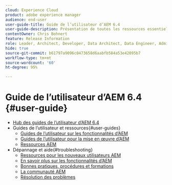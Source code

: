 ```yaml
---
cloud: Experience Cloud
product: adobe experience manager
audience: end-user
user-guide-title: Guide de l’utilisateur d’AEM 6.4
user-guide-description: Présentation de toutes les ressources essentielles pour comprendre, installer, gérer et utiliser AEM 6.4.
contentOwner: Chris Bohnert
feature: Release Information
role: Leader, Architect, Developer, Data Architect, Data Engineer, Admin, User
hide: true
source-git-commit: b61797a9096c0473658d6aabfb584a53e42095b7
workflow-type: tm+mt
source-wordcount: '60'
ht-degree: 95%

---
```



# Guide de l’utilisateur d’AEM 6.4 {#user-guide}

+ [Hub des guides de l’utilisateur d’AEM 6.4](home.md)
+ Guides de l’utilisateur et ressources{#user-guides}
   + [Guides de l’utilisateur sur les fonctionnalités d’AEM](capabilities.md)
   + [Guides de l’utilisateur pour la mise en œuvre d’AEM](implementation.md)
   + [Ressources AEM](resources.md)
+ Dépannage et aide{#troubleshooting}
   + [Ressources pour les nouveaux utilisateurs AEM](new.md)
   + [En savoir plus sur les fonctionnalités d’AEM](learn.md)
   + [Bonnes pratiques, procédures et formations](best-practice.md)
   + [La communauté AEM](community.md)
   + [Résolution des problèmes](troubleshooting.md)
